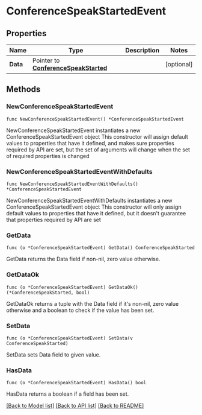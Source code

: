 # ConferenceSpeakStartedEvent

## Properties

Name | Type | Description | Notes
------------ | ------------- | ------------- | -------------
**Data** | Pointer to [**ConferenceSpeakStarted**](ConferenceSpeakStarted.md) |  | [optional] 

## Methods

### NewConferenceSpeakStartedEvent

`func NewConferenceSpeakStartedEvent() *ConferenceSpeakStartedEvent`

NewConferenceSpeakStartedEvent instantiates a new ConferenceSpeakStartedEvent object
This constructor will assign default values to properties that have it defined,
and makes sure properties required by API are set, but the set of arguments
will change when the set of required properties is changed

### NewConferenceSpeakStartedEventWithDefaults

`func NewConferenceSpeakStartedEventWithDefaults() *ConferenceSpeakStartedEvent`

NewConferenceSpeakStartedEventWithDefaults instantiates a new ConferenceSpeakStartedEvent object
This constructor will only assign default values to properties that have it defined,
but it doesn't guarantee that properties required by API are set

### GetData

`func (o *ConferenceSpeakStartedEvent) GetData() ConferenceSpeakStarted`

GetData returns the Data field if non-nil, zero value otherwise.

### GetDataOk

`func (o *ConferenceSpeakStartedEvent) GetDataOk() (*ConferenceSpeakStarted, bool)`

GetDataOk returns a tuple with the Data field if it's non-nil, zero value otherwise
and a boolean to check if the value has been set.

### SetData

`func (o *ConferenceSpeakStartedEvent) SetData(v ConferenceSpeakStarted)`

SetData sets Data field to given value.

### HasData

`func (o *ConferenceSpeakStartedEvent) HasData() bool`

HasData returns a boolean if a field has been set.


[[Back to Model list]](../README.md#documentation-for-models) [[Back to API list]](../README.md#documentation-for-api-endpoints) [[Back to README]](../README.md)



